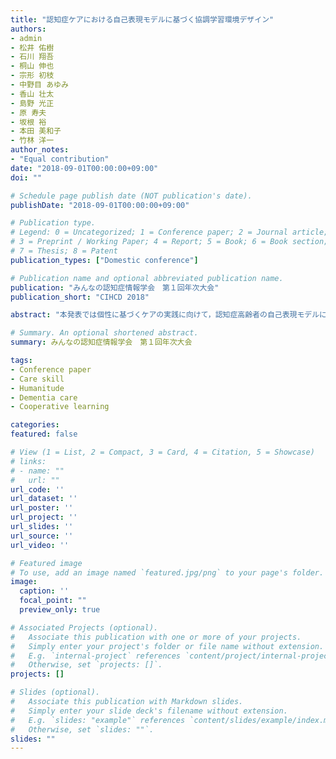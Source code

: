 ```yaml
---
title: "認知症ケアにおける自己表現モデルに基づく協調学習環境デザイン"
authors:
- admin
- 松井 佑樹
- 石川 翔吾
- 桐山 伸也
- 宗形 初枝
- 中野目 あゆみ
- 香山 壮太
- 島野 光正
- 原 寿夫
- 坂根 裕
- 本田 美和子
- 竹林 洋一
author_notes:
- "Equal contribution"
date: "2018-09-01T00:00:00+09:00"
doi: ""

# Schedule page publish date (NOT publication's date).
publishDate: "2018-09-01T00:00:00+09:00"

# Publication type.
# Legend: 0 = Uncategorized; 1 = Conference paper; 2 = Journal article;
# 3 = Preprint / Working Paper; 4 = Report; 5 = Book; 6 = Book section;
# 7 = Thesis; 8 = Patent
publication_types: ["Domestic conference"]

# Publication name and optional abbreviated publication name.
publication: "みんなの認知症情報学会　第１回年次大会"
publication_short: "CIHCD 2018"

abstract: "本発表では個性に基づくケアの実践に向けて，認知症高齢者の自己表現モデルに基づく協調学習環境デザインについて述べる．発表者らは，「認知症は個性である」と考え，人工知能学・情報学のアプローチから，認知症になっても笑顔で安心して暮らせる社会の実現を目指している．郡山市医療介護病院では，ケアの実践映像を用いた組織学習を進めており，認知症ケアの実践と学習のデータを継続的に収集できる環境を構築している．また，これまでの実践的研究により，映像を用いた協調学習がケアスタッフの認知症ケアスキル向上に繋がることを示してきた．一方で，認知症のある人と関係性を築き生活の自由を回復するためには，ケアスキルを向上させるだけでなく，認知症高齢者自身の個性や望みといった情報を元に，その人の「回復を目指す」支援について組織や地域全体で考えることが重要であることがわかってきた．加齢とともに認知機能や身体機能は持続的に低下し，認知症の状態になると，環境の変化や心的状況などにより症状の状態は変化するが，その人の長年の人生で形成される生活歴や，他者との関係性，嗜好および嫌いなもの，欲求や目標などの自己に関する情報はケアに活用できる．そこで，認知症高齢者本人に関する様々な情報を元に，複数の観点からその人の自己を表現する自己表現モデルを設計した．そして，協調学習の枠組みの中で，個性情報の収集および自己表現モデルへの適用と実践を行った．その結果，自己表現モデルに基づく協調学習環境が認知症高齢者本人の生活を支援するために有用であることが示唆された．なお，本研究は静岡大学倫理委員会の承認を得て実施された．"

# Summary. An optional shortened abstract.
summary: みんなの認知症情報学会　第１回年次大会

tags:
- Conference paper
- Care skill
- Humanitude
- Dementia care
- Cooperative learning

categories: 
featured: false

# View (1 = List, 2 = Compact, 3 = Card, 4 = Citation, 5 = Showcase)
# links:
# - name: ""
#   url: ""
url_code: ''
url_dataset: ''
url_poster: ''
url_project: ''
url_slides: ''
url_source: ''
url_video: ''

# Featured image
# To use, add an image named `featured.jpg/png` to your page's folder. 
image:
  caption: ''
  focal_point: ""
  preview_only: true

# Associated Projects (optional).
#   Associate this publication with one or more of your projects.
#   Simply enter your project's folder or file name without extension.
#   E.g. `internal-project` references `content/project/internal-project/index.md`.
#   Otherwise, set `projects: []`.
projects: []

# Slides (optional).
#   Associate this publication with Markdown slides.
#   Simply enter your slide deck's filename without extension.
#   E.g. `slides: "example"` references `content/slides/example/index.md`.
#   Otherwise, set `slides: ""`.
slides: ""
---
```

